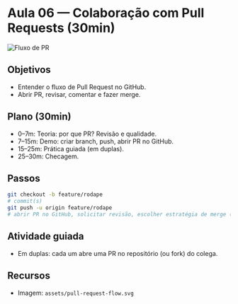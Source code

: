 # Aula 06 — Colaboração com Pull Requests (30min)

![Fluxo de PR](../assets/pull-request-flow.svg)

## Objetivos
- Entender o fluxo de Pull Request no GitHub.
- Abrir PR, revisar, comentar e fazer merge.

## Plano (30min)
- 0–7m: Teoria: por que PR? Revisão e qualidade.
- 7–15m: Demo: criar branch, push, abrir PR no GitHub.
- 15–25m: Prática guiada (em duplas).
- 25–30m: Checagem.

## Passos
```bash
git checkout -b feature/rodape
# commit(s)
git push -u origin feature/rodape
# abrir PR no GitHub, solicitar revisão, escolher estratégia de merge (squash)
```

## Atividade guiada
- Em duplas: cada um abre uma PR no repositório (ou fork) do colega.

## Recursos
- Imagem: `assets/pull-request-flow.svg`